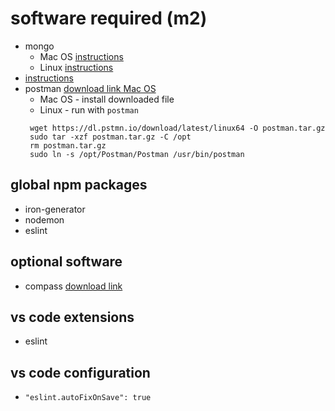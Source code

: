 # software required (m2)

  - mongo
    - Mac OS [instructions](http://materials.ironhack.com/s/rkVmTS3zrKf#macos)
    - Linux [instructions](https://docs.mongodb.com/manual/tutorial/install-mongodb-on-ubuntu/#using-deb-packages-recommended)
  - [instructions](https://docs.mongodb.com/compass/master/install/)
  - postman [download link Mac OS](https://www.getpostman.com/apps)
    - Mac OS - install downloaded file
    - Linux - run with `postman`
     ```
      wget https://dl.pstmn.io/download/latest/linux64 -O postman.tar.gz
      sudo tar -xzf postman.tar.gz -C /opt
      rm postman.tar.gz
      sudo ln -s /opt/Postman/Postman /usr/bin/postman
    ```

## global npm packages

  - iron-generator
  - nodemon
  - eslint

## optional software

  - compass [download link](https://www.mongodb.com/download-center?jmp=docs#compass)

## vs code extensions

  - eslint

## vs code configuration

  - `"eslint.autoFixOnSave": true`